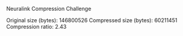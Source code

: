 Neuralink Compression Challenge

Original size (bytes): 146800526
Compressed size (bytes): 60211451
Compression ratio: 2.43
